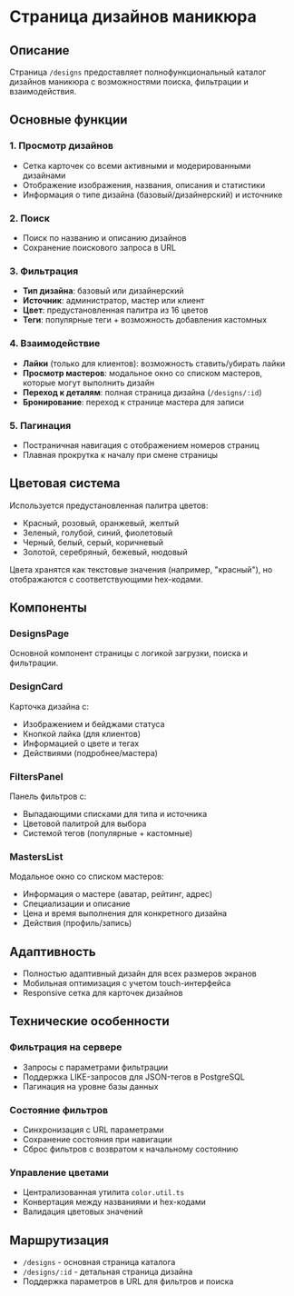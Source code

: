 # Страница дизайнов маникюра

## Описание
Страница `/designs` предоставляет полнофункциональный каталог дизайнов маникюра с возможностями поиска, фильтрации и взаимодействия.

## Основные функции

### 1. Просмотр дизайнов
- Сетка карточек со всеми активными и модерированными дизайнами
- Отображение изображения, названия, описания и статистики
- Информация о типе дизайна (базовый/дизайнерский) и источнике

### 2. Поиск
- Поиск по названию и описанию дизайнов
- Сохранение поискового запроса в URL

### 3. Фильтрация
- **Тип дизайна**: базовый или дизайнерский
- **Источник**: администратор, мастер или клиент
- **Цвет**: предустановленная палитра из 16 цветов
- **Теги**: популярные теги + возможность добавления кастомных

### 4. Взаимодействие
- **Лайки** (только для клиентов): возможность ставить/убирать лайки
- **Просмотр мастеров**: модальное окно со списком мастеров, которые могут выполнить дизайн
- **Переход к деталям**: полная страница дизайна (`/designs/:id`)
- **Бронирование**: переход к странице мастера для записи

### 5. Пагинация
- Постраничная навигация с отображением номеров страниц
- Плавная прокрутка к началу при смене страницы

## Цветовая система

Используется предустановленная палитра цветов:
- Красный, розовый, оранжевый, желтый
- Зеленый, голубой, синий, фиолетовый
- Черный, белый, серый, коричневый
- Золотой, серебряный, бежевый, нюдовый

Цвета хранятся как текстовые значения (например, "красный"), но отображаются с соответствующими hex-кодами.

## Компоненты

### DesignsPage
Основной компонент страницы с логикой загрузки, поиска и фильтрации.

### DesignCard
Карточка дизайна с:
- Изображением и бейджами статуса
- Кнопкой лайка (для клиентов)
- Информацией о цвете и тегах
- Действиями (подробнее/мастера)

### FiltersPanel
Панель фильтров с:
- Выпадающими списками для типа и источника
- Цветовой палитрой для выбора
- Системой тегов (популярные + кастомные)

### MastersList
Модальное окно со списком мастеров:
- Информация о мастере (аватар, рейтинг, адрес)
- Специализации и описание
- Цена и время выполнения для конкретного дизайна
- Действия (профиль/запись)

## Адаптивность
- Полностью адаптивный дизайн для всех размеров экранов
- Мобильная оптимизация с учетом touch-интерфейса
- Responsive сетка для карточек дизайнов

## Технические особенности

### Фильтрация на сервере
- Запросы с параметрами фильтрации
- Поддержка LIKE-запросов для JSON-тегов в PostgreSQL
- Пагинация на уровне базы данных

### Состояние фильтров
- Синхронизация с URL параметрами
- Сохранение состояния при навигации
- Сброс фильтров с возвратом к начальному состоянию

### Управление цветами
- Централизованная утилита `color.util.ts`
- Конвертация между названиями и hex-кодами
- Валидация цветовых значений

## Маршрутизация
- `/designs` - основная страница каталога
- `/designs/:id` - детальная страница дизайна
- Поддержка параметров в URL для фильтров и поиска 